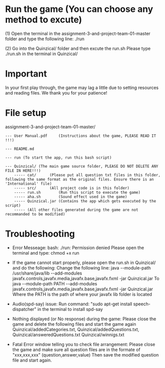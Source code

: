 	   
# Run the game (You can choose any method to excute)
(1) Open the terminal in the assignment-3-and-project-team-01-master folder and type the following line:
			./run

(2) Go into the Quinzical/ folder and then excute the run.sh
	Please type ./run.sh in the terminal in Quinzical/

# Important
In your first play through, the game may lag a little due to setting resources and reading files.
We thank you for your patience!

# File setup

assignment-3-and-project-team-01-master/

	--- User Manual.pdf 	(Instructions about the game, PLEASE READ IT !!!)
	
	--- README.md 	
	
	--- run	(To start the app, run this bash script)
	
	--- Quinzical/ (The main game source folder, PLEASE DO NOT DELETE ANY FILE IN HERE!!!)
 	   	----- cat/ 		(Please put all question txt files in this folder, following the same format as the original files. Ensure there is an 'International' file)
 	   	----- src/		(All project code is in this folder)
 	   	----- run.sh 		(Run this script to execute the game)
		----- aha.sh 		(Sound effect used in the game)
		----- Quinzical.jar (Contains the app which gets executed by the script)
 	   	----- (All other files generated during the game are not recommanded to be modified)

 	   
# Troubleshooting

- Error Messeage: bash: ./run: Permission denied
	Please open the terminal and type: chmod +x run

- If the game cannot start properly, please open the run.sh in Quinzical/ and do the following:
	Change the following line:
		java --module-path /usr/share/java/lib --add-modules javafx.controls,javafx.media,javafx.base,javafx.fxml -jar Quinzical.jar
	To 
		java --module-path PATH --add-modules javafx.controls,javafx.media,javafx.base,javafx.fxml -jar Quinzical.jar
	Where the PATH is the path of where your javafx lib folder is located

 - Audio(spd-say) issue:
 	Run command: "sudo apt-get install speech-dispatcher" in the terminal to install spd-say
 	
 - Nothing displayed (or No response) during the game:
 	Please close the game and delete the following files and start the game again
 		Quinzical/addedCategories.txt, 
 		Quinzical/addedQuestions.txt, 
 		Quinzical/answeredQuestions.txt
 		Quinzical/winnigs.txt
 		
 - Fatal Error window telling you to check file arrangement:
 	Please close the game and make sure all question files are in the formate of "xxx,xxx,xxx" (question,answer,value)
 	Then save the modified question file and start again.

